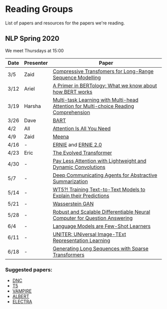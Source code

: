 # Reading Groups

List of papers and resources for the papers we're reading.

## NLP Spring 2020

We meet Thursdays at 15:00

| Date | Presenter | Paper | 
| ---- | --------- | ----- | 
| 3/5  | Zaid | [Compressive Transfomers for Long-Range Sequence Modelling](https://arxiv.org/abs/1911.05507) 
| 3/12 | Ariel |  [A Primer in BERTology: What we know about how BERT works](https://arxiv.org/pdf/2002.12327.pdf) | |
| 3/19 | Harsha |  [Multi-task Learning with Multi-head Attention for Multi-choice Reading Comprehension](https://arxiv.org/pdf/2003.04992.pdf) | |
| 3/26| Dave | [BART](https://arxiv.org/pdf/1910.13461.pdf) | |
| 4/2 | All | [Attention Is All You Need](https://papers.nips.cc/paper/7181-attention-is-all-you-need.pdf) | |
| 4/9 | Zaid | [Meena](https://arxiv.org/abs/2001.09977)
| 4/16 | - | [ERNIE](https://arxiv.org/pdf/1905.07129.pdf) and [ERNIE 2.0](https://arxiv.org/pdf/1907.12412.pdf)
| 4/23 | Eric | [The Evolved Transformer](https://arxiv.org/pdf/1901.11117.pdf)
| 4/30 | - | [Pay Less Attention with Lightweight and Dynamic Convolutions](https://openreview.net/pdf?id=SkVhlh09tX)
| 5/7  | - | [Deep Communicating Agents for Abstractive Summarization](https://www.aclweb.org/anthology/N18-1150.pdf)
| 5/14 | - | [WT5?! Training Text-to-Text Models to Explain their Predictions](https://arxiv.org/pdf/2004.14546.pdf)
| 5/21 | - | [Wasserstein GAN](https://arxiv.org/pdf/1701.07875.pdf)
| 5/28 | - | [Robust and Scalable Differentiable Neural Computer for Question Answering](https://www.aclweb.org/anthology/W18-2606.pdf)
| 6/4 | - | [Language Models are Few-Shot Learners](https://arxiv.org/pdf/2005.14165.pdf)
| 6/11 | - | [UNITER: UNiversal Image-TExt Representation Learning](https://arxiv.org/pdf/1909.11740.pdf)
| 6/18 | - | [Generating Long Sequences with Sparse Transformers](https://arxiv.org/pdf/1904.10509.pdf)

### Suggested papers:
- [DNC](https://www.nature.com/articles/nature20101)
- [T5](https://arxiv.org/pdf/1910.10683.pdf)
- [VAMPIRE](https://arxiv.org/pdf/1906.02242.pdf)
- [ALBERT](https://arxiv.org/pdf/1909.11942.pdf)
- [ELECTRA](https://openreview.net/pdf?id=r1xMH1BtvB)
